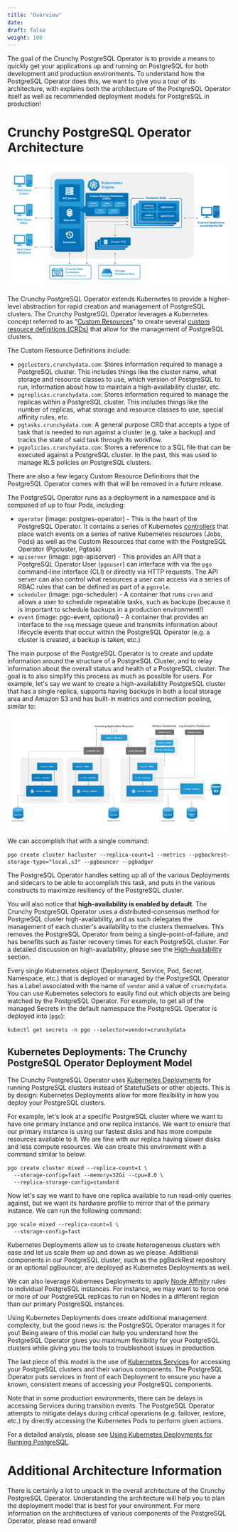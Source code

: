 ```yaml
---
title: "Overview"
date:
draft: false
weight: 100
---
```


The goal of the Crunchy PostgreSQL Operator is to provide a means to quickly get
your applications up and running on PostgreSQL for both development and
production environments. To understand how the PostgreSQL Operator does this, we
want to give you a tour of its architecture, with explains both the architecture
of the PostgreSQL Operator itself as well as recommended deployment models for
PostgreSQL in production!

# Crunchy PostgreSQL Operator Architecture

![Operator Architecture with CRDs](../Operator-Architecture-wCRDs.png)

The Crunchy PostgreSQL Operator extends Kubernetes to provide a higher-level
abstraction for rapid creation and management of PostgreSQL clusters.  The
Crunchy PostgreSQL Operator leverages a Kubernetes concept referred to as
"[Custom Resources](https://kubernetes.io/docs/concepts/extend-kubernetes/api-extension/custom-resources/)”
to create several
[custom resource definitions (CRDs)](https://kubernetes.io/docs/concepts/extend-kubernetes/api-extension/custom-resources/#customresourcedefinitions)
that allow for the management of PostgreSQL clusters.

The Custom Resource Definitions include:

- `pgclusters.crunchydata.com`: Stores information required to manage a
PostgreSQL cluster. This includes things like the cluster name, what storage and
resource classes to use, which version of PostgreSQL to run, information about
how to maintain a high-availability cluster, etc.
- `pgreplicas.crunchydata.com`: Stores information required to manage the
replicas within a PostgreSQL cluster. This includes things like the number of
replicas, what storage and resource classes to use, special affinity rules, etc.
- `pgtasks.crunchydata.com`: A general purpose CRD that accepts a type of task
that is needed to run against a cluster (e.g. take a backup) and tracks the
state of said task through its workflow.
- `pgpolicies.crunchydata.com`: Stores a reference to a SQL file that can be
executed against a PostgreSQL cluster. In the past, this was used to manage RLS
policies on PostgreSQL clusters.

There are also a few legacy Custom Resource Definitions that the PostgreSQL
Operator comes with that will be removed in a future release.

The PostgreSQL Operator runs as a deployment in a namespace and is composed of
up to four Pods, including:

- `operator` (image: postgres-operator) - This is the heart of the PostgreSQL
Operator. It contains a series of Kubernetes
[controllers](https://kubernetes.io/docs/concepts/architecture/controller/) that
place watch events on a series of native Kubernetes resources (Jobs, Pods) as
well as the Custom Resources that come with the PostgreSQL Operator (Pgcluster,
Pgtask)
- `apiserver` (image: pgo-apiserver) - This provides an API that a PostgreSQL
Operator User (`pgouser`) can interface with via the `pgo` command-line
interface (CLI) or directly via HTTP requests. The API server can also control
what resources a user can access via a series of RBAC rules that can be defined
as part of a `pgorole`.
- `scheduler` (image: pgo-scheduler) - A container that runs `cron` and allows a
user to schedule repeatable tasks, such as backups (because it is important to
  schedule backups in a production environment!)
- `event` (image: pgo-event, optional) - A container that provides an interface
to the `nsq` message queue and transmits information about lifecycle events that
occur within the PostgreSQL Operator (e.g. a cluster is created, a backup is
taken, etc.)

The main purpose of the PostgreSQL Operator is to create and update information
around the structure of a PostgreSQL Cluster, and to relay information about the
overall status and health of a PostgreSQL cluster. The goal is to also simplify
this process as much as possible for users. For example, let's say we want to
create a high-availability PostgreSQL cluster that has a single replica,
supports having backups in both a local storage area and Amazon S3 and has
built-in metrics and connection pooling, similar to:

![PostgreSQL HA Cluster](../images/postgresql-cluster-ha-s3.png)

We can accomplish that with a single command:

```shell
pgo create cluster hacluster --replica-count=1 --metrics --pgbackrest-storage-type="local,s3" --pgbouncer --pgbadger
```

The PostgreSQL Operator handles setting up all of the various Deployments and
sidecars to be able to accomplish this task, and puts in the various constructs
to maximize resiliency of the PostgreSQL cluster.

You will also notice that **high-availability is enabled by default**. The
Crunchy PostgreSQL Operator uses a distributed-consensus method for PostgreSQL
cluster high-availability, and as such delegates the management of each
cluster's availability to the clusters themselves. This removes the PostgreSQL
Operator from being a single-point-of-failure, and has benefits such as faster
recovery times for each PostgreSQL cluster. For a detailed discussion on
high-availability, please see the [High-Availability](/architecture/high-availability)
section.

Every single Kubernetes object (Deployment, Service, Pod, Secret, Namespace,
etc.) that is deployed or managed by the PostgreSQL Operator has a Label
associated with the name of `vendor` and a value of `crunchydata`. You can
use Kubernetes selectors to easily find out which objects are being watched by
the PostgreSQL Operator. For example, to get all of the managed Secrets in the
default namespace the PostgreSQL Operator is deployed into (`pgo`):

```shell
kubectl get secrets -n pgo --selector=vendor=crunchydata
```

## Kubernetes Deployments: The Crunchy PostgreSQL Operator Deployment Model

The Crunchy PostgreSQL Operator uses [Kubernetes Deployments](https://kubernetes.io/docs/concepts/workloads/controllers/deployment/)
for running PostgreSQL clusters instead of StatefulSets or other objects. This
is by design: Kubernetes Deployments allow for more flexibility in how you
deploy your PostgreSQL clusters.

For example, let's look at a specific PostgreSQL cluster where we want to have
one primary instance and one replica instance. We want to ensure that our
primary instance is using our fastest disks and has more compute resources
available to it. We are fine with our replica having slower disks and less
compute resources. We can create this environment with a command similar to
below:

```shell
pgo create cluster mixed --replica-count=1 \
  --storage-config=fast --memory=32Gi --cpu=8.0 \
  --replica-storage-config=standard
```

Now let's say we want to have one replica available to run read-only queries
against, but we want its hardware profile to mirror that of the primary
instance. We can run the following command:

```shell
pgo scale mixed --replica-count=1 \
  --storage-config=fast
```

Kubernetes Deployments allow us to create heterogeneous clusters with ease and
let us scale them up and down as we please. Additional components in our
PostgreSQL cluster, such as the pgBackRest repository or an optional pgBouncer,
are deployed as Kubernetes Deployments as well.

We can also leverage Kubernees Deployments to apply
[Node Affinity](https://kubernetes.io/docs/concepts/configuration/assign-pod-node/#node-affinity)
rules to individual PostgreSQL instances. For instance, we may want to force one
or more of our PostgreSQL replicas to run on Nodes in a different region than
our primary PostgreSQL instances.

Using Kubernetes Deployments does create additional management complexity, but
the good news is: the PostgreSQL Operator manages it for you! Being aware of
this model can help you understand how the PostgreSQL Operator gives you maximum
flexibility for your PostgreSQL clusters while giving you the tools to
troubleshoot issues in production.

The last piece of this model is the use of [Kubernetes Services](https://kubernetes.io/docs/concepts/services-networking/service/)
for accessing your PostgreSQL clusters and their various components. The
PostgreSQL Operator puts services in front of each Deployment to ensure you have
a known, consistent means of accessing your PostgreSQL components.

Note that in some production environments, there can be delays in accessing
Services during transition events. The PostgreSQL Operator attempts to mitigate
delays during critical operations (e.g. failover, restore, etc.) by directly
accessing the Kubernetes Pods to perform given actions.


For a detailed analysis, please see
[Using Kubernetes Deployments for Running PostgreSQL](https://info.crunchydata.com/blog/using-kubernetes-deployments-for-running-postgresql).

# Additional Architecture Information

There is certainly a lot to unpack in the overall architecture of the Crunchy
PostgreSQL Operator. Understanding the architecture will help you to plan
the deployment model that is best for your environment. For more information on
the architectures of various components of the PostgreSQL Operator, please read
onward!
